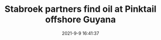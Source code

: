---
"title": "Stabroek partners find oil at Pinktail offshore Guyana"
"date": "2021-9-9 16:41:37"
"feed_name": "OFFSHOREMAG"
"feed_website": "https://www.offshore-mag.com/"
"feed_rss": "https://www.offshore-mag.com/__rss/website-scheduled-content.xml?input=%7B%22sectionAlias%22%3A%22home%22%7D"
"link": "https://www.offshore-mag.com/drilling-completion/article/14210053/stabroek-partners-find-oil-at-pinktail-offshore-guyana"
"file": "_posts/1-1-2021-cdf699e0b00722bce24ce533f8613ab9c23720e5.md"
"accident": "0"
"drilling": "0"
---